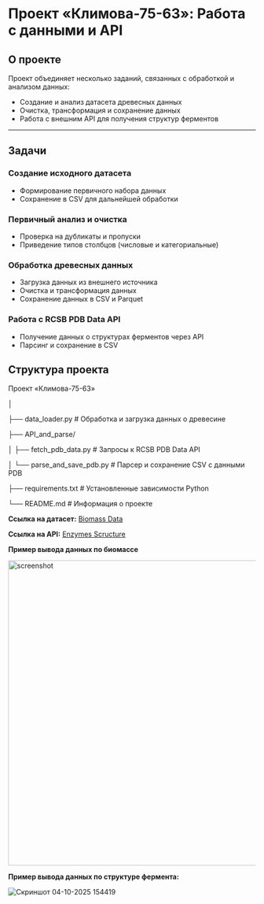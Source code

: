 # Проект «Климова-75-63»: Работа с данными и API

## О проекте
Проект объединяет несколько заданий, связанных с обработкой и анализом данных:  
- Создание и анализ датасета древесных данных  
- Очистка, трансформация и сохранение данных  
- Работа с внешним API для получения структур ферментов  

---

## Задачи

### Создание исходного датасета
- Формирование первичного набора данных  
- Сохранение в CSV для дальнейшей обработки  

### Первичный анализ и очистка
- Проверка на дубликаты и пропуски  
- Приведение типов столбцов (числовые и категориальные)  

### Обработка древесных данных
- Загрузка данных из внешнего источника  
- Очистка и трансформация данных  
- Сохранение данных в CSV и Parquet

### Работа с RCSB PDB Data API
- Получение данных о структурах ферментов через API
- Парсинг и сохранение в CSV 


## Структура проекта

Проект «Климова-75-63»

│

├── data_loader.py                  # Обработка и загрузка данных о древесине

├── API_and_parse/

│  ├── fetch_pdb_data.py           # Запросы к RCSB PDB Data API

│   └── parse_and_save_pdb.py       # Парсер и сохранение CSV с данными PDB

├── requirements.txt                # Установленные зависимости Python

└── README.md                       # Информация о проекте


**Ссылка на датасет:** [Biomass Data](https://drive.google.com/drive/folders/1TOftr_GOVv2wXgeg4S5GTd46YWDHC2Ls?usp=drive_link) 

**Ссылка на API:** [Enzymes Scructure](https://data.rcsb.org/rest/v1/core/entry/{pdb_id})

**Пример вывода данных по биомассе**

<img width="795" height="620" alt="screenshot" src="https://github.com/user-attachments/assets/345ff719-20e7-4dff-99b9-a32712106360" />

**Пример вывода данных по структуре фермента:**

![Скриншот 04-10-2025 154419](https://github.com/user-attachments/assets/29247a26-9012-43e6-bf8c-ff9cacd8c0d5)
